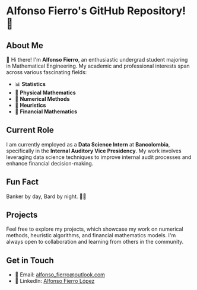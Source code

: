# Alfonso Fierro's GitHub Repository! 🎉

## About Me

👋 Hi there! I'm **Alfonso Fierro**, an enthusiastic undergrad student majoring in Mathematical Engineering. My academic and professional interests span across various fascinating fields:

- 📊 **Statistics**
- 🔭 **Physical Mathematics**
- 🧮 **Numerical Methods**
- 🤖 **Heuristics**
- 💸 **Financial Mathematics**

## Current Role

I am currently employed as a **Data Science Intern** at **Bancolombia**, specifically in the **Internal Auditory Vice Presidency**. My work involves leveraging data science techniques to improve internal audit processes and enhance financial decision-making.

## Fun Fact

Banker by day, Bard by night. 🎤🎶

## Projects

Feel free to explore my projects, which showcase my work on numerical methods, heuristic algorithms, and financial mathematics models. I'm always open to collaboration and learning from others in the community.

## Get in Touch

- 📧 Email: [alfonso_fierro@outlook.com](mailto:alfonso_fierro@outlook.com)
- 💼 LinkedIn: [Alfonso Fierro López](www.linkedin.com/in/alfonso-fierro-lopez)
